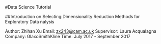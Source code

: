 #Data Science Tutorial 

##Introduction on Selecting Dimensionality Reduction Methods for Exploratory Data nalysis</h1></center>


Author: Zhihan Xu 
Email: zx243@cam.ac.uk
Supervisor: Laura Acqualagna
Company: GlaxoSmithKline
Time: July 2017 - September 2017


